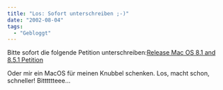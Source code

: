 ```yaml
---
title: "Los: Sofort unterschreiben ;-)"
date: "2002-08-04"
tags:
  - "Gebloggt"
---
```


Bitte sofort die folgende Petition unterschreiben:[Release Mac OS 8.1 and 8.5.1 Petition](https://web.archive.org/web/20040520065008/http://www.petitiononline.com/macos8x/petition.html)

Oder mir ein MacOS für meinen Knubbel schenken. Los, macht schon, schneller! Bitttttteee…

